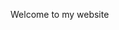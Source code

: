 Welcome to my website                                                                                                                     

